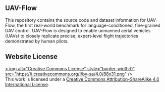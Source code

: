 ## UAV-Flow
This repository contains the source code and dataset information for UAV-Flow, the first real-world benchmark for language-conditioned, fine-grained UAV control. UAV-Flow is designed to enable unmanned aerial vehicles (UAVs) to closely replicate precise, expert-level flight trajectories demonstrated by human pilots. 
 
## Website License
<a rel="license" href=" ">< img alt="Creative Commons License" style="border-width:0" src="https://i.creativecommons.org/l/by-sa/4.0/88x31.png" /></a ><br />This work is licensed under a <a rel="license" href="http://creativecommons.org/licenses/by-sa/4.0/">Creative Commons Attribution-ShareAlike 4.0 International License</a >.
